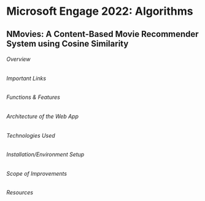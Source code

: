 # Microsoft Engage 2022: Algorithms
## NMovies: A Content-Based Movie Recommender System using Cosine Similarity
###### Overview
###### Important Links
###### Functions & Features 
###### Architecture of the Web App
###### Technologies Used
###### Installation/Environment Setup
###### Scope of Improvements
###### Resources
